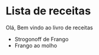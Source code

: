 # Lista de receitas 

Olá, Bem vindo ao livro de receitas

 - Strogonoff de Frango
 - Frango ao molho
 
